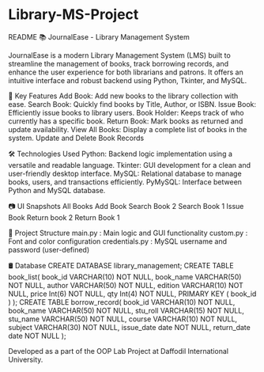 # Library-MS-Project 
README
📚 JournalEase - Library Management System

JournalEase is a modern Library Management System (LMS) built to streamline the management of books, track borrowing records, and enhance the user experience for both librarians and patrons. It offers an intuitive interface and robust backend using Python, Tkinter, and MySQL.

📌 Key Features
Add Book: Add new books to the library collection with ease.
Search Book: Quickly find books by Title, Author, or ISBN.
Issue Book: Efficiently issue books to library users.
Book Holder: Keeps track of who currently has a specific book.
Return Book: Mark books as returned and update availability.
View All Books: Display a complete list of books in the system.
Update and Delete Book Records

🛠️ Technologies Used
Python: Backend logic implementation using a versatile and readable language.
Tkinter: GUI development for a clean and user-friendly desktop interface.
MySQL: Relational database to manage books, users, and transactions efficiently.
PyMySQL: Interface between Python and MySQL database.

📷 UI Snapshots 
All Books Add Book Search Book 2 Search Book 1 Issue Book Return book 2 Return Book 1

📁 Project Structure
main.py : Main logic and GUI functionality
custom.py : Font and color configuration
credentials.py : MySQL username and password (user-defined)

🛢️ Database
CREATE DATABASE library_management;
CREATE TABLE book_list(
	book_id VARCHAR(10) NOT NULL,
	book_name VARCHAR(50) NOT NULL,
	author VARCHAR(50) NOT NULL,
	edition VARCHAR(10) NOT NULL,
	price Int(6) NOT NULL,
	qty Int(4) NOT NULL,
	PRIMARY KEY ( book_id )
); 
CREATE TABLE borrow_record(
	book_id VARCHAR(10) NOT NULL,
	book_name VARCHAR(50) NOT NULL,
	stu_roll VARCHAR(15) NOT NULL,
	stu_name VARCHAR(50) NOT NULL,
	course VARCHAR(10) NOT NULL,
	subject VARCHAR(30) NOT NULL,
	issue_date date NOT NULL,
	return_date date NOT NULL
);

Developed as a part of the OOP Lab Project at Daffodil International University.

